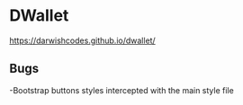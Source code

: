 # DWallet
https://darwishcodes.github.io/dwallet/

## Bugs
-Bootstrap buttons styles intercepted with the main style file

